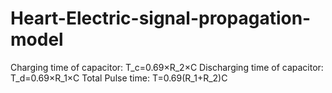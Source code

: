# Heart-Electric-signal-propagation-model
Charging time of capacitor: T_c=0.69×R_2×C  Discharging time of capacitor: T_d=0.69×R_1×C  Total Pulse time: T=0.69(R_1+R_2)C
